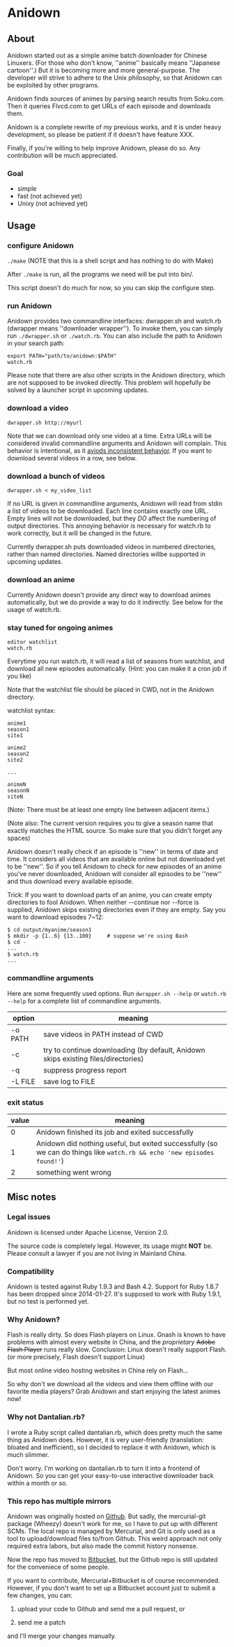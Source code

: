 Anidown
=======

About
-----
Anidown started out as a simple anime batch downloader for Chinese Linuxers. (For those who don't know, ''anime'' basically means ''Japanese cartoon''.) But it is becoming more and more general-purpose. The developer will strive to adhere to the Unix philosophy, so that Anidown can be exploited by other programs.

Anidown finds sources of animes by parsing search results from Soku.com. Then it queries Flvcd.com to get URLs of each episode and downloads them.

Anidown is a complete rewrite of my previous works, and it is under heavy development, so please be patient if it doesn't have feature XXX.

Finally, if you're willing to help improve Anidown, please do so. Any contribution will be much appreciated.

### Goal
* simple
* fast (not achieved yet)
* Unixy (not achieved yet)

Usage
-----
### configure Anidown
`./make` (NOTE that this is a shell script and has nothing to do with Make)

After `./make` is run, all the programs we need will be put into bin/.

This script doesn't do much for now, so you can skip the configure step.

### run Anidown
Anidown provides two commandline interfaces: dwrapper.sh and watch.rb (dwrapper means ''downloader wrapper''). To invoke them, you can simply run `./dwrapper.sh` or `./watch.rb`. You can also include the path to Anidown in your search path:

```shell
export PATH="path/to/anidown:$PATH"
watch.rb
```

Please note that there are also other scripts in the Anidown directory, which are not supposed to be invoked directly. This problem will hopefully be solved by a launcher script in upcoming updates.

### download a video
```shell
dwrapper.sh http://myurl
```

Note that we can download only one video at a time. Extra URLs will be considered invalid commandline arguments and Anidown will complain. This behavior is intentional, as it [aviods inconsistent behavior](http://en.wikipedia.org/wiki/Principle_of_least_astonishment). If you want to download several videos in a row, see below.

### download a bunch of videos
```shell
dwrapper.sh < my_video_list
```

If no URL is given in commandline arguments, Anidown will read from stdin a list of videos to be downloaded. Each line contains exactly one URL. Empty lines will not be downloaded, but they *DO* affect the numbering of output directories. This annoying behavior is necessary for watch.rb to work correctly, but it will be changed in the future.

Currently dwrapper.sh puts downloaded videos in numbered directories, rather than named directories. Named directories willbe supported in upcoming updates.

### download an anime
Currently Anidown doesn't provide any direct way to download animes automatically, but we do provide a way to do it indirectly. See below for the usage of watch.rb.

### stay tuned for ongoing animes
```shell
editor watchlist
watch.rb
```

Everytime you run watch.rb, it will read a list of seasons from watchlist, and download all new episodes automatically. (Hint: you can make it a cron job if you like)

Note that the watchlist file should be placed in CWD, not in the Anidown directory.

watchlist syntax:

    anime1
    season1
    site1

    anime2
    season2
    site2

    ...

    animeN
    seasonN
    siteN

(Note: There must be at least one empty line between adjacent items.)

(Note also: The current version requires you to give a season name that exactly matches the HTML source. So make sure that you didn't forget any spaces)

Anidown doesn't really check if an episode is ''new'' in terms of date and time. It considers all videos that are available online but not downloaded yet to be ''new''. So if you tell Anidown to check for new episodes of an anime you've never downloaded, Anidown will consider all episodes to be ''new'' and thus download every available episode.

Trick: If you want to download parts of an anime, you can create empty directories to fool Anidown. When neither --continue nor --force is supplied, Anidown skips existing directories even if they are empty. Say you want to download episodes 7~12:

```shell
$ cd output/myanime/season1
$ mkdir -p {1..6} {13..100}     # suppose we're using Bash
$ cd -
...
$ watch.rb
...
```

### commandline arguments
Here are some frequently used options. Run `dwrapper.sh --help` or `watch.rb --help` for a complete list of commandline arguments.

 option | meaning
------- | ----------------------
-o PATH | save videos in PATH instead of CWD
-c      | try to continue downloading (by default, Anidown skips existing files/directories)
-q      | suppress progress report
-L FILE | save log to FILE

### exit status
value | meaning
----- | -----------------------
0     | Anidown finished its job and exited successfully
1     | Anidown did nothing useful, but exited successfully (so we can do things like `watch.rb && echo 'new episodes found!'`)
2     | something went wrong

Misc notes
----------
### Legal issues
Anidown is licensed under Apache License, Version 2.0.

The source code is completely legal. However, its usage might **NOT** be. Please consult a lawyer if you are not living in Mainland China.

### Compatibility
Anidown is tested against Ruby 1.9.3 and Bash 4.2. Support for Ruby 1.8.7 has been dropped since 2014-01-27. It's supposed to work with Ruby 1.9.1, but no test is performed yet.

### Why Anidown?
Flash is really dirty. So does Flash players on Linux. Gnash is known to have problems with almost every website in China, and the *proprietary* ~~Adobe Flash Player~~ runs really slow. Conclusion: Linux doesn't really support Flash. (or more precisely, Flash doesn't support Linux)

But most online video hosting websites in China rely on Flash...

So why don't we download all the videos and view them offline with our favorite media players? Grab Anidown and start enjoying the latest animes now!

### Why not Dantalian.rb?
I wrote a Ruby script called dantalian.rb, which does pretty much the same thing as Anidown does. However, it is very user-friendly (translation: bloated and inefficient), so I decided to replace it with Anidown, which is much slimmer.

Don't worry. I'm working on dantalian.rb to turn it into a frontend of Anidown. So you can get your easy-to-use interactive downloader back within a month or so.

### This repo has multiple mirrors
Anidown was originally hosted on [Github](https://github.com/sheep0x/anidown). But sadly, the mercurial-git package (Wheezy) doesn't work for me, so I have to put up with different SCMs. The local repo is managed by Mercurial, and Git is only used as a tool to upload/download files to/from Github. This weird approach not only required extra labors, but also made the commit history nonsense.

Now the repo has moved to [Bitbucket](https://bitbucket.org/sheep0x/anidown), but the Github repo is still updated for the conveniece of some people.

If you want to contribute, Mercurial+Bitbucket is of course recommended. However, if you don't want to set up a Bitbucket account just to submit a few changes, you can:

1. upload your code to Github and send me a pull request, or

2. send me a patch

and I'll merge your changes manually.
